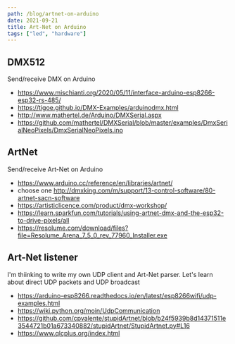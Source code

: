 ```yaml
---
path: /blog/artnet-on-arduino
date: 2021-09-21
title: Art-Net on Arduino
tags: ["led", "hardware"]
---
```


## DMX512

Send/receive DMX on Arduino

- https://www.mischianti.org/2020/05/11/interface-arduino-esp8266-esp32-rs-485/
- https://tigoe.github.io/DMX-Examples/arduinodmx.html
- http://www.mathertel.de/Arduino/DMXSerial.aspx
- https://github.com/mathertel/DMXSerial/blob/master/examples/DmxSerialNeoPixels/DmxSerialNeoPixels.ino

## ArtNet

Send/receive Art-Net on Arduino

- https://www.arduino.cc/reference/en/libraries/artnet/
- choose one http://dmxking.com/m/support/13-control-software/80-artnet-sacn-software
- https://artisticlicence.com/product/dmx-workshop/
- https://learn.sparkfun.com/tutorials/using-artnet-dmx-and-the-esp32-to-drive-pixels/all
- https://resolume.com/download/files?file=Resolume_Arena_7_5_0_rev_77960_Installer.exe

## Art-Net listener

I'm thiinking to write my own UDP client and Art-Net parser. Let's learn about direct UDP packets and UDP broadcast

- https://arduino-esp8266.readthedocs.io/en/latest/esp8266wifi/udp-examples.html
- https://wiki.python.org/moin/UdpCommunication
- https://github.com/cpvalente/stupidArtnet/blob/b24f5939b8d14371511e3544721b01a673340882/stupidArtnet/StupidArtnet.py#L16
- https://www.qlcplus.org/index.html